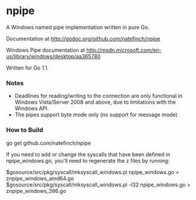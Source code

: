 npipe
=====
A Windows named pipe implementation written in pure Go.

Documentation at http://godoc.org/github.com/natefinch/npipe

Windows Pipe documentation at http://msdn.microsoft.com/en-us/library/windows/desktop/aa365780

Written for Go 1.1.

### Notes
* Deadlines for reading/writing to the connection are only functional in Windows Vista/Server 2008 and above, due to limitations with the Windows API.
* The pipes support byte mode only (no support for message mode)

### How to Build
go get github.com/natefinch/npipe

If you need to add or change the syscalls that have been defined in npipe_windows.go, you'll need to regenerate the z files by running:

$gosource/src/pkg/syscall/mksyscall_windows.pl npipe_windows.go > znpipe_windows_amd64.go
$gosource/src/pkg/syscall/mksyscall_windows.pl -l32 npipe_windows.go > znpipe_windows_386.go


